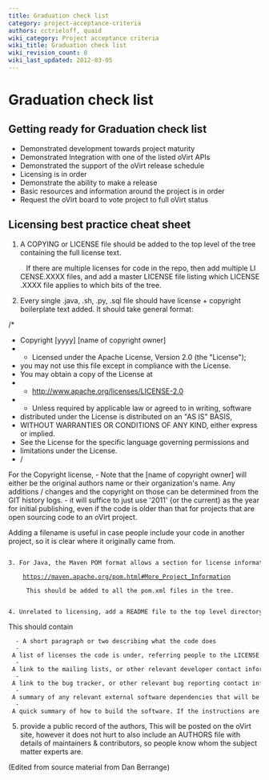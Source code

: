 ```yaml
---
title: Graduation check list
category: project-acceptance-criteria
authors: cctrieloff, quaid
wiki_category: Project acceptance criteria
wiki_title: Graduation check list
wiki_revision_count: 8
wiki_last_updated: 2012-03-05
---
```


# Graduation check list

## Getting ready for Graduation check list

*   Demonstrated development towards project maturity
*   Demonstrated Integration with one of the listed oVirt APIs
*   Demonstrated the support of the oVirt release schedule
*   Licensing is in order
*   Demonstrate the ability to make a release
*   Basic resources and information around the project is in order
*   Request the oVirt board to vote project to full oVirt status

## Licensing best practice cheat sheet

1.  A COPYING or LICENSE file should be added to the top level of the tree containing the full license text.

         If there are multiple licenses for code in the repo, then add multiple LICENSE.XXXX files, and add a master LICENSE file listing which LICENSE.XXXX file applies to which bits of the tree.

1.  Every single .java, .sh, .py, .sql file should have license + copyright boilerplate text added. It should take general format:

/\*

*   Copyright [yyyy] [name of copyright owner]
*   -   Licensed under the Apache License, Version 2.0 (the "License");
*   you may not use this file except in compliance with the License.
*   You may obtain a copy of the License at
*   -   <http://www.apache.org/licenses/LICENSE-2.0>
*   -   Unless required by applicable law or agreed to in writing, software
*   distributed under the License is distributed on an "AS IS" BASIS,
*   WITHOUT WARRANTIES OR CONDITIONS OF ANY KIND, either express or implied.
*   See the License for the specific language governing permissions and
*   limitations under the License.
*   /

For the Copyright license, - Note that the [name of copyright owner] will either be the original authors name or their organization's name. Any additions / changes and the copyright on those can be determined from the GIT history logs. - it will suffice to just use '2011' {or the current} as the year for initial publishing, even if the code is older than that for projects that are open sourcing code to an oVirt project.

Adding a filename is useful in case people include your code in another project, so it is clear where it originally came from.

      3. For Java, the Maven POM format allows a section for license information

`    `[`https://maven.apache.org/pom.html#More_Project_Information`](https://maven.apache.org/pom.html#More_Project_Information)

         This should be added to all the pom.xml files in the tree.

      4. Unrelated to licensing, add a README file to the top level directory.

This should contain

      - A short paragraph or two describing what the code does
      - A list of licenses the code is under, referring people to the LICENSE or COPYING file(s) for full details
      - A link to the mailing lists, or other relevant developer contact information
      - A link to the bug tracker, or other relevant bug reporting contact information
      - A summary of any relevant external software dependencies that will be required in order to build the software.
      - A quick summary of how to build the software. If the instructions are long & hard, then create a separate INSTALL  file with the details instead of cluttering up the README.

5. provide a public record of the authors, This will be posted on the oVirt site, however it does not hurt to also include an AUTHORS file with details of maintainers & contributors, so people know whom the subject matter experts are.

(Edited from source material from Dan Berrange)
